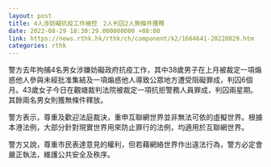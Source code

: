 ```yaml
---
layout: post
title: 4人涉妨礙抗疫工作被控　2人判囚2人無條件獲釋
date: 2022-08-29 18:30:29.000000000 +08:00
link: https://news.rthk.hk/rthk/ch/component/k2/1664641-20220829.htm
categories: rthk
---
```


警方去年拘捕4名男女涉嫌妨礙政府抗疫工作，其中38歲男子在上月被裁定一項煽惑他人參與未經批准集結及一項煽惑他人導致公眾地方遭受阻礙罪成，判囚6個月。43歲女子今日在觀塘裁判法院被裁定一項抗拒警務人員罪成，判囚兩星期。其餘兩名男女則獲無條件釋放。

警方表示，尊重及歡迎法庭裁決，重申互聯網世界並非無法可依的虛擬世界。根據本港法例，大部分針對現實世界用來防止罪行的法例，均適用於互聯網世界。

警方又說，尊重市民表達意見的權利，但若藉網絡世界作出違法行為，警方必定會嚴正執法，維護公共安全及秩序。
